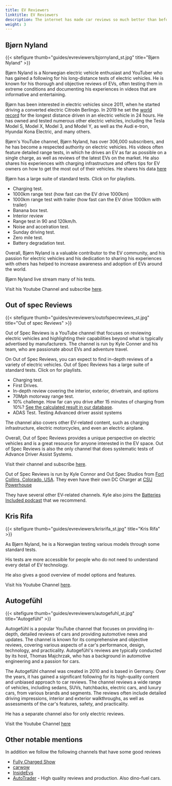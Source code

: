 ```yaml
---
title: EV Reviewers
linktitle: EV Reviewers
description: The internet has made car reviews so much better than before. On TV, you might get a 2-3 minute review for a specific model in some Car show, but with youtube and online reviews, you can get hours of materials for each EV model. EVKX.net has some favorite reviewers that give you the best EV reviews. 
weight: 3
---
```

<!-- markdownlint-disable MD033 -->

## Bjørn Nyland

{{< sitefigure thumb="guides/evreviewers/bjornyland_st.jpg" title="Bjørn Nyland" >}}

Bjørn Nyland is a Norwegian electric vehicle enthusiast and YouTuber who has gained a following for his long-distance tests of electric vehicles. He is known for his thorough and objective reviews of EVs, often testing them in extreme conditions and documenting his experiences in videos that are informative and entertaining.

Bjørn has been interested in electric vehicles since 2011, when he started driving a converted electric Citroën Berlingo. In 2019 he set the [world record](https://www.youtube.com/watch?v=R-2Yj-uVeB0)  for the longest distance driven in an electric vehicle in 24 hours. He has owned and tested numerous other electric vehicles, including the Tesla Model S, Model X, Model 3, and Model Y, as well as the Audi e-tron, Hyundai Kona Electric, and many others.

Bjørn's YouTube channel, Bjørn Nyland, has over 306,000 subscribers, and he has become a respected authority on electric vehicles. His videos often feature detailed range tests, in which he drives an EV as far as possible on a single charge, as well as reviews of the latest EVs on the market. He also shares his experiences with charging infrastructure and offers tips for EV owners on how to get the most out of their vehicles. He shares his data [here](https://drive.google.com/drive/folders/1HOwktdiZmm40atGPwymzrxErMi1ZrKPP)

Bjørn has a large suite of standard tests. Click on <i class="bi-collection-play-fill text-black"></i> for playlists.

- Charging test. <a href="https://www.youtube.com/playlist?list=PLqKx2qnB8Xv4PSt0Sk_9tEkZ3fh6F7_qV" target="_blank"><i class="bi-collection-play-fill text-black"></i></a>
- 1000km range test (how fast can the EV drive 1000km) <a href="https://www.youtube.com/playlist?list=PLqKx2qnB8Xv7JYxuVkc5gSVJNWxaJmUNF" target="_blank"><i class="bi-collection-play-fill text-black"></i></a>
- 1000km range test with trailer (how fast can the EV drive 1000km with trailer)
- Banana box test. <a href="https://www.youtube.com/playlist?list=PLqKx2qnB8Xv4S_twAZeVNXQkWIC--PapZ" target="_blank"><i class="bi-collection-play-fill text-black"></i></a>
- Interior review
- Range test in 90 and 120km/h. <a href="https://www.youtube.com/playlist?list=PLqKx2qnB8Xv6aKC29mT8aC3YI6izOTzpF" target="_blank"><i class="bi-collection-play-fill text-black"></i></a>
- Noise and accelration test. <a href="https://www.youtube.com/playlist?list=PLqKx2qnB8Xv5AMA7O-5EE1tSB8AXrPx2e" target="_blank"><i class="bi-collection-play-fill text-black"></i></a>
- Sunday driving test. <a href="https://www.youtube.com/playlist?list=PLqKx2qnB8Xv7QSOjrZHCBBei5_1EEPJKS" target="_blank"><i class="bi-collection-play-fill text-black"></i></a>
- Zero mile test. <a href="https://www.youtube.com/playlist?list=PLqKx2qnB8Xv6ddxPVkiqQZMNyLtYjqQkq" target="_blank"><i class="bi-collection-play-fill text-black"></i></a>
- Battery degradation test. <a href="https://www.youtube.com/playlist?list=PLqKx2qnB8Xv4jDGrgoNliG_5PaxqT9a_P" taget="_blank"><i class="bi-collection-play-fill text-black"></i></a>

Overall, Bjørn Nyland is a valuable contributor to the EV community, and his passion for electric vehicles and his dedication to sharing his experiences with others has helped to increase awareness and adoption of EVs around the world.

Bjørn Nyland live stream many of his tests.

Visit his Youtube Channel and subscribe [here](https://www.youtube.com/@bjornnyland).

## Out of spec Reviews

{{< sitefigure thumb="guides/evreviewers/outofspecreviews_st.jpg" title="Out of spec Reviews" >}}

Out of Spec Reviews is a YouTube channel that focuses on reviewing electric vehicles and highlighting their capabilities beyond what is typically advertised by manufacturers. The channel is run by Kyle Conner and his team, who are passionate about EVs and adventure travel.

On Out of Spec Reviews, you can expect to find in-depth reviews of a variety of electric vehicles.
Out of Spec Reviews has a large suite of standard tests.  Click on <i class="bi-collection-play-fill text-black"></i> for playlists.

- Charging test. <a href="https://www.youtube.com/playlist?list=PLVa4b_Vn4gbCM9DepIl6Ms1WENgEmki1b" target="_blank"><i class="bi-collection-play-fill text-black"></i></a>
- First Drives. <a href="https://www.youtube.com/playlist?list=PLVa4b_Vn4gbBWaieOY6Z_zd37XlbHvsG6" target="_blank"><i class="bi-collection-play-fill text-black"></i></a>
- In-depth review covering the interior, exterior, drivetrain, and options <a href="https://www.youtube.com/playlist?list=PLVa4b_Vn4gbCcL-FHtFY9837w0Hw5mAiG" target="_blank"><i class="bi-collection-play-fill text-black"></i></a>
- 70Mph motorway range test. <a href="https://www.youtube.com/playlist?list=PLVa4b_Vn4gbC-i-UCr10bnI3zwbnAm7kU" target="_blank"><i class="bi-collection-play-fill text-black"></i></a>
- 10% challenge. <a href="https://www.youtube.com/playlist?list=PLVa4b_Vn4gbCaQZul0c2KxJnRaH8uxZ4I" target="_blank"><i class="bi-collection-play-fill text-black"></i></a> How far can you drive after 15 minutes of charging from 10%? [See the calculated result in our database](/evsearch/?sortOrder=DrivingDistance120kmhCharged10Percent15Min).
- ADAS Test. <a href="https://www.youtube.com/playlist?list=PLVa4b_Vn4gbBRwZoFf2rrenzUwsKU0jZk" target="_blank"><i class="bi-collection-play-fill text-black"></i></a> Testing Advanced driver assist systems

The channel also covers other EV-related content, such as charging infrastructure, electric motorcycles, and even an electric airplane.

Overall, Out of Spec Reviews provides a unique perspective on electric vehicles and is a great resource for anyone interested in the EV space.
Out of Spec Reviews is also the only channel that does systematic tests of Advance Driver Assist Systems.

Visit their channel and subscribe [here](https://www.youtube.com/@OutofSpecReviews/videos).

Out of Spec Reviews is run by Kyle Connor and Out Spec Studios from [Fort Collins, Colorado, USA](https://www.google.com/maps/place/40%C2%B033'27.0%22N+105%C2%B004'37.2%22W/@40.5331224,-105.1267027,13.25z/data=!4m4!3m3!8m2!3d40.5575024!4d-105.077008?entry=ttu).
They even have their own DC Charger at  [CSU Powerhouse](https://www.google.com/maps/@40.5942626,-105.0753647,74m/data=!3m1!1e3?entry=ttu) 

They have several other EV-related channels. Kyle also joins the [Batteries Included podcast](https://www.youtube.com/channel/UC8t6qd-ss-pTvi0bqVzYGog) that we recommend.

## Kris Rifa

{{< sitefigure thumb="guides/evreviewers/krisrifa_st.jpg" title="Kris Rifa" >}}

As Bjørn Nyland, he is a Norwegian testing various models through some standard tests.

His tests are more accessible for people who do not need to understand every detail of EV technology.

He also gives a good overview of model options and features.

Visit his Youtube Channel [here](https://www.youtube.com/c/krisrifa).

## Autogefühl

{{< sitefigure thumb="guides/evreviewers/autogefuhl_st.jpg" title="Autogefühl" >}}

Autogefühl is a popular YouTube channel that focuses on providing in-depth, detailed reviews of cars and providing automotive news and updates. The channel is known for its comprehensive and objective reviews, covering various aspects of a car's performance, design, technology, and practicality. Autogefühl's reviews are typically conducted by its host, Thomas Majchrzak, who has a background in automotive engineering and a passion for cars.

The Autogefühl channel was created in 2010 and is based in Germany. Over the years, it has gained a significant following for its high-quality content and unbiased approach to car reviews. The channel reviews a wide range of vehicles, including sedans, SUVs, hatchbacks, electric cars, and luxury cars, from various brands and segments. The reviews often include detailed driving impressions, interior and exterior walkthroughs, as well as assessments of the car's features, safety, and practicality.

He has a separate channel also for only electric reviews.

Visit the Youtube Channel [here](https://www.youtube.com/@autogefuehl/videos)



## Other notable mentions

In addition we follow the following channels that have some good reviews

- [Fully Charged Show](https://www.youtube.com/fullychargedshow)
- [carwow](https://www.youtube.com/@carwow)
- [InsideEvs](https://www.youtube.com/@InsideEVsUS)
- [AutoTrader](https://www.youtube.com/@AutoTraderTV) - High quality reviews and production. Also dino-fuel cars.